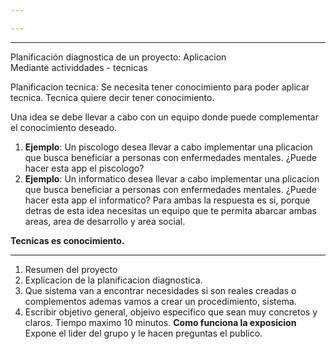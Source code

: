 ```yaml
---

---
```

---------------
Planificación diagnostica de un proyecto:
Aplicacion  
Mediante 
actividdades - tecnicas

Planificacion tecnica: Se necesita tener conocimiento para poder aplicar tecnica. Tecnica quiere decir tener conocimiento.

Una idea se debe llevar a cabo con un equipo donde puede complementar el conocimiento deseado. 
1. **Ejemplo**: Un piscologo desea llevar a cabo implementar una plicacion que busca beneficiar a personas con enfermedades mentales. ¿Puede hacer esta app el piscologo?
2. **Ejemplo**: Un informatico desea llevar a cabo implementar una plicacion que busca beneficiar a personas con enfermedades mentales. ¿Puede hacer esta app el informatico?
Para ambas la respuesta es si, porque detras de esta idea necesitas un equipo que te permita abarcar ambas areas, area de desarrollo y area social.

**Tecnicas es conocimiento.**

------
1. Resumen del proyecto 
2. Explicacion de la planificacion diagnostica.
3. Que sistema van a encontrar necesidades si son reales creadas o complementos ademas vamos a crear un procedimiento, sistema.
4. Escribir objetivo general, objeivo especifico que sean muy concretos y claros. 
Tiempo maximo 10 minutos.
**Como funciona la exposicion** Expone el lider del grupo y le hacen preguntas el publico.
	

